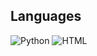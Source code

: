 ##  Languages
![Python](https://img.shields.io/badge/Python-3776AB?style=for-the-badge&logo=python&logoColor=black)
![HTML](https://img.shields.io/badge/html-3776AB?style=for-the-badge&logo=html&logoColor=white)
